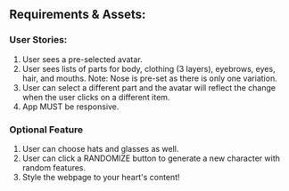 ## Requirements & Assets:

### User Stories:

1. User sees a pre-selected avatar.
2. User sees lists of parts for body, clothing (3 layers), eyebrows, eyes, hair, and mouths. Note: Nose is pre-set as there is only one variation.
3. User can select a different part and the avatar will reflect the change when the user clicks on a different item.
4. App MUST be responsive.

### Optional Feature

1. User can choose hats and glasses as well.
2. User can click a RANDOMIZE button to generate a new character with random features.
3. Style the webpage to your heart's content!
